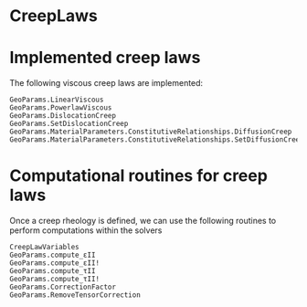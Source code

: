 # CreepLaws 

# Implemented creep laws

The following viscous creep laws are implemented:
```@docs
GeoParams.LinearViscous
GeoParams.PowerlawViscous
GeoParams.DislocationCreep
GeoParams.SetDislocationCreep
GeoParams.MaterialParameters.ConstitutiveRelationships.DiffusionCreep
GeoParams.MaterialParameters.ConstitutiveRelationships.SetDiffusionCreep
```

# Computational routines for creep laws
Once a creep rheology is defined, we can use the following routines to perform computations within the solvers
```@docs
CreepLawVariables
GeoParams.compute_εII
GeoParams.compute_εII!
GeoParams.compute_τII
GeoParams.compute_τII!
GeoParams.CorrectionFactor
GeoParams.RemoveTensorCorrection
```
